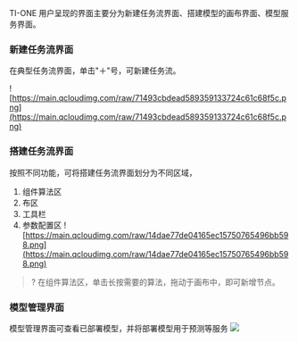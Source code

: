 TI-ONE 用户呈现的界面主要分为新建任务流界面、搭建模型的画布界面、模型服务界面。

### 新建任务流界面
在典型任务流界面，单击"＋"号，可新建任务流。

![https://main.qcloudimg.com/raw/71493cbdead589359133724c61c68f5c.png](https://main.qcloudimg.com/raw/71493cbdead589359133724c61c68f5c.png)

###  搭建任务流界面
按照不同功能，可将搭建任务流界面划分为不同区域，
1. 组件算法区  
2. 布区  
3. 工具栏  
4. 参数配置区
 ![https://main.qcloudimg.com/raw/14dae77de04165ec15750765496bb598.png](https://main.qcloudimg.com/raw/14dae77de04165ec15750765496bb598.png)
>? 在组件算法区，单击长按需要的算法，拖动于画布中，即可新增节点。

### 模型管理界面
模型管理界面可查看已部署模型，并将部署模型用于预测等服务
![](https://main.qcloudimg.com/raw/bd450f7a93ce034f4a58ba8ea47e6780.png)
